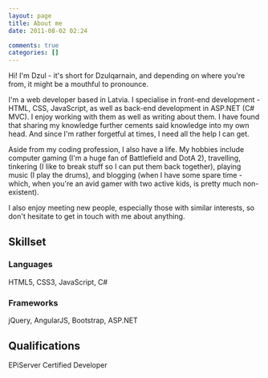 ```yaml
---
layout: page
title: About me
date: 2011-08-02 02:24

comments: true
categories: []
---
```

Hi! I'm Dzul - it's short for Dzulqarnain, and depending on where you're from, it might be a mouthful to pronounce.

I'm a web developer based in Latvia. I specialise in front-end development - HTML, CSS, JavaScript, as well as back-end development in ASP.NET (C# MVC). I enjoy working with them as well as writing about them. I have found that sharing my knowledge further cements said knowledge into my own head. And since I'm rather forgetful at times, I need all the help I can get.

Aside from my coding profession, I also have a life. My hobbies include computer gaming (I'm a huge fan of Battlefield and DotA 2), travelling, tinkering (I like to break stuff so I can put them back together), playing music (I play the drums), and blogging (when I have some spare time - which, when you're an avid gamer with two active kids, is pretty much non-existent).

I also enjoy meeting new people, especially those with similar interests, so don't hesitate to get in touch with me about anything.

## Skillset

### Languages
HTML5, CSS3, JavaScript, C#

### Frameworks
jQuery, AngularJS, Bootstrap, ASP.NET

## Qualifications

EPiServer Certified Developer
